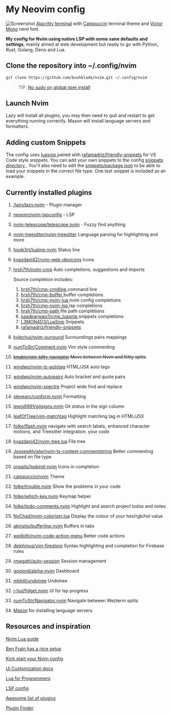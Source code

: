 # My Neovim config

![Screenshot](https://res.cloudinary.com/bushblade/image/upload/w_1000/catppuccin.webp)
[Alacritty terminal](https://github.com/alacritty/alacritty) with [Catppuccin](https://github.com/catppuccin/nvim) terminal theme and [Victor Mono](https://github.com/ryanoasis/nerd-fonts/tree/master/patched-fonts/VictorMono) nerd font.

**My config for Nvim using native LSP with some sane defaults and settings**, mainly
aimed at web development but ready to go with Python, Rust, Golang, Deno and Lua.

## Clone the repository into ~/.config/nvim

```bash
git clone https://github.com/bushblade/nvim.git ~/.config/nvim
```

> TIP: [No sudo on global npm install](https://github.com/sindresorhus/guides/blob/main/npm-global-without-sudo.md)

## Launch Nvim

Lazy will install all plugins, you may then need to quit and restart to get
everything running correctly.
Mason will install language servers and formatters.

## Adding custom Snippets

The config uses [ luasnip ](https://github.com/saadparwaiz1/cmp_luasnip) paired
with [rafamadriz/friendly-snippets](https://github.com/rafamadriz/friendly-snippets) for VS Code style snippets.
You can add your own snippets to the config [ snippets directory ](./snippets).
You'll also need to edit the [snippets/package.json](./snippets/package.json) to
be able to load your snippets in the correct file type.
One test snippet is included as an example.

## Currently installed plugins

1. [/lazy/lazy.nvim](https://github.com/folke/lazy.nvim.git) - Plugin manager
2. [neovim/nvim-lspconfig](https://github.com/neovim/nvim-lspconfig) - LSP
3. [nvim-telescope/telescope.nvim](https://github.com/nvim-telescope/telescope.nvim) - Fuzzy find anything
4. [nvim-treesitter/nvim-treesitter](https://github.com/nvim-treesitter/nvim-treesitter) Language parsing for highlighting and more
5. [hoob3rt/lualine.nvim](https://github.com/hoob3rt/lualine.nvim) Status line
6. [kyazdani42/nvim-web-devicons](https://github.com/kyazdani42/nvim-web-devicons) Icons
7. [hrsh7th/nvim-cmp](https://github.com/hrsh7th/nvim-cmp) Auto completions, suggestions and imports

   Source completion includes:

   1. [ hrsh7th/cmp-cmdline ](https://github.com/hrsh7th/cmp-cmdline) command line
   2. [ hrsh7th/cmp-buffer ](https://github.com/hrsh7th/cmp-buffer) buffer completions
   3. [ hrsh7th/cmp-nvim-lua ](https://github.com/hrsh7th/cmp-nvim-lua) nvim config completions
   4. [ hrsh7th/cmp-nvim-lsp ](https://github.com/hrsh7th/cmp-nvim-lsp) lsp completions
   5. [ hrsh7th/cmp-path ](https://github.com/hrsh7th/cmp-path) file path completions
   6. [ saadparwaiz1/cmp_luasnip ](https://github.com/saadparwaiz1/cmp_luasnip) snippets completions
   7. [L3MON4D3/LuaSnip](https://github.com/L3MON4D3/LuaSnip) Snippets
   8. [rafamadriz/friendly-snippets](https://github.com/rafamadriz/friendly-snippets)

8. [kylechui/nvim-surround](https://github.com/kylechui/nvim-surround) Surroundings
   pairs mappings
9. [numToStr/Comment.nvim](https://github.com/numToStr/Comment.nvim) Vim style
   commenting
10. ~~[knubie/vim-kitty-navigator](https://github.com/knubie/vim-kitty-navigator)
    Move between Nvim and Kitty splits~~
11. [windwp/nvim-ts-autotag](https://github.com/windwp/nvim-ts-autotag) HTML/JSX
    auto tags
12. [windwp/nvim-autopairs](https://github.com/windwp/nvim-autopairs) Auto bracket
    and quote pairs
13. [windwp/nvim-spectre](https://github.com/windwp/nvim-spectre) Project wide
    find and replace
14. [stevearc/conform.nvim](https://github.com/stevearc/conform.nvim)
    Formatting
15. [lewis6991/gitsigns.nvim](https://github.com/lewis6991/gitsigns.nvim) Git status
    in the sign column
16. [leafOfTree/vim-matchtag](https://github.com/leafOfTree/vim-matchtag)
    Highlight matching tag in HTML/JSX
17. [folke/flash.nvim](https://github.com/folke/flash.nvim) navigate with search labels, enhanced character motions, and Treesitter integration.
    your code
18. [kyazdani42/nvim-tree.lua](https://github.com/kyazdani42/nvim-tree.lua) File
    tree
19. [JoosepAlviste/nvim-ts-context-commentstring](https://github.com/JoosepAlviste/nvim-ts-context-commentstring) Better commenting based on file type
20. [onsails/lspkind-nvim](https://github.com/onsails/lspkind-nvim) Icons in
    completion
21. [catppuccin/nvim](https://github.com/catppuccin/nvim) Theme
22. [folke/trouble.nvim](https://github.com/folke/trouble.nvim) Show the problems
    in your code
23. [folke/which-key.nvim](https://github.com/folke/which-key.nvim) Keymap helper
24. [folke/todo-comments.nvim](https://github.com/folke/todo-comments.nvim)
    Highlight and search project todos and notes
25. [NvChad/nvim-colorizer.lua](https://github.com/NvChad/nvim-colorizer.lua)
    Display the colour of your hex/rgb/hsl value
26. [akinsho/bufferline.nvim](https://github.com/akinsho/bufferline.nvim) Buffers
    in tabs
27. [weilbith/nvim-code-action-menu](https://github.com/weilbith/nvim-code-action-menu) Better code actions
28. [delphinus/vim-firestore](https://github.com/delphinus/vim-firestore) Syntax
    highlighting and completion for Firebase rules
29. [rmagatti/auto-session](https://github.com/rmagatti/auto-session) Session
    management
30. [goolord/alpha-nvim](https://github.com/goolord/alpha-nvim) Dashboard
31. [mbbill/undotree](https://github.com/mbbill/undotree) Undotree
32. [j-hui/fidget.nvim](https://github.com/j-hui/fidget.nvim,) UI for lsp
    progress
33. [numToStr/Navigator.nvim](https://github.com/numToStr/Navigator.nvim)
    Navigate between Wezterm splits
34. [Mason](https://github.com/williamboman/mason.nvim) for installing language
    servers.

## Resources and inspiration

[Nvim Lua guide](https://github.com/nanotee/nvim-lua-guide)

[Ben Frain has a nice setup](https://gist.github.com/benfrain/97f2b91087121b2d4ba0dcc4202d252f)

[Kick start your Nvim config](https://github.com/nvim-lua/kickstart.nvim)

[Ui Customization docs](https://github.com/neovim/nvim-lspconfig/wiki/UI-customization#change-diagnostic-symbols-in-the-sign-column-gutter)

[Lua for Programmers](https://ebens.me/post/lua-for-programmers-part-1/)

[LSP config](https://github.com/neovim/nvim-lspconfig/blob/master/doc/server_configurations.md)

[Awesome list of plugins](https://github.com/rockerBOO/awesome-neovim)

[Plugin Finder](https://neovimcraft.com/)
